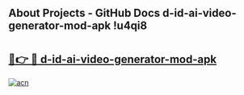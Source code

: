 ## About Projects - GitHub Docs d-id-ai-video-generator-mod-apk !u4qi8

# <h2><a href="https://andorid.site?title=d-id-ai-video-generator-mod-apk&ref=13PRO">🔗👉 🔴 d-id-ai-video-generator-mod-apk</a></h2>

[![acn](https://github.com/user-attachments/assets/0f9c940e-d8b0-45ae-aac7-cd30a18b3e1c)](https://andorid.site?title=d-id-ai-video-generator-mod-apk&ref=13PRO)

